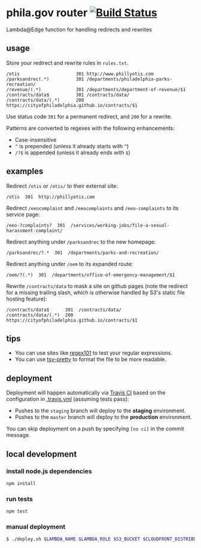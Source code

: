 # phila.gov router [![Build Status](https://travis-ci.org/CityOfPhiladelphia/phila.gov-router.svg?branch=master)](https://travis-ci.org/CityOfPhiladelphia/phila.gov-router)
Lambda@Edge function for handling redirects and rewrites

## usage
Store your redirect and rewrite rules in `rules.txt`.

```
/otis                     301 http://www.phillyotis.com
/parksandrec(.*)          301 /departments/philadelphia-parks-recreation/
/revenue/(.*)             301 /departments/department-of-revenue/$1
/contracts/data$          301 /contracts/data/
/contracts/data/(.*)      200 https://cityofphiladelphia.github.io/contracts/$1
```

Use status code `301` for a permanent redirect, and `200` for a rewrite.

Patterns are converted to regexes with the following enhancements:

- Case-insensitive
- `^` is prepended (unless it already starts with `^`)
- `/?$` is appended (unless it already ends with `$`)

## examples

Redirect `/otis` or `/otis/` to their external site:
```
/otis  301  http://phillyotis.com
```

Redirect `/eeocomplaint` and `/eeocomplaints` and `/eeo-complaints` to its service page:
```
/eeo-?complaints?  301  /services/working-jobs/file-a-sexual-harassment-complaint/
```

Redirect anything under `/parksandrec` to the new homepage:
```
/parksandrec/?.*  301  /departments/parks-and-recreation/
```

Redirect anything under `/oem` to its expanded route:
```
/oem/?(.*)  301  /departments/office-of-emergency-management/$1
```

Rewrite `/contracts/data` to mask a site on github pages (note the redirect for a missing trailing slash, which is otherwise handled by S3's static file hosting feature):
```
/contracts/data$      301  /contracts/data/
/contracts/data/(.*)  200  https://cityofphiladelphia.github.io/contracts/$1
```

## tips
- You can use sites like [regex101](https://regex101.com) to test your regular expressions.
- You can use [tsv-pretty](https://ebay.github.io/tsv-utils-dlang/#tsv-pretty) to format the file to be more readable.

## deployment
Deployment will happen automatically via [Travis CI](https://travis-ci.org/CityOfPhiladelphia/phila.gov-router) based on the configuration in [.travis.yml](.travis.yml) (assuming tests pass):

- Pushes to the `staging` branch will deploy to the **staging** environment.
- Pushes to the `master` branch will deploy to the **production** environment.

You can skip deployment on a push by specifying `[no ci]` in the commit message.

## local development

### install node.js dependencies
```bash
npm install
```

### run tests
```bash
npm test
```

### manual deployment
```bash
$ ./deploy.sh $LAMBDA_NAME $LAMBDA_ROLE $S3_BUCKET $CLOUDFRONT_DISTRIBUTION_ID
```
